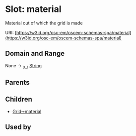 
# Slot: material

Material out of which the grid is made

URI: [https://w3id.org/osc-em/oscem-schemas-spa/material](https://w3id.org/osc-em/oscem-schemas-spa/material)


## Domain and Range

None &#8594;  <sub>0..1</sub> [String](types/String.md)

## Parents


## Children

 *  [Grid➞material](Grid_material.md)

## Used by


